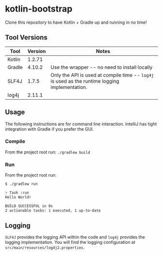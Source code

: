 # kotlin-bootstrap
Clone this repository to have Kotlin + Gradle up and running in no time!

## Tool Versions

| Tool | Version | Notes |
|------|---------|-------|
| Kotlin | 1.2.71 | |
| Gradle | 4.10.2 | Use the wrapper -- no need to install locally |
| SLF4J | 1.7.5 | Only the API is used at compile time -- `log4j` is used as the runtime logging implementation. |
| log4j | 2.11.1 | |

## Usage
The following instructions are for command line interaction. IntelliJ has tight integration with Gradle if you prefer the GUI.

### Compile
From the project root run: `./gradlew build`

### Run
From the project root run:
```bash
$ ./gradlew run

> Task :run
Hello World!

BUILD SUCCESSFUL in 0s
2 actionable tasks: 1 executed, 1 up-to-date

```

## Logging
`SLF4J` provides the logging API within the code and `log4j` provides the logging implementation. You will find the logging configuration at `src/main/resources/log4j2.properties`.
